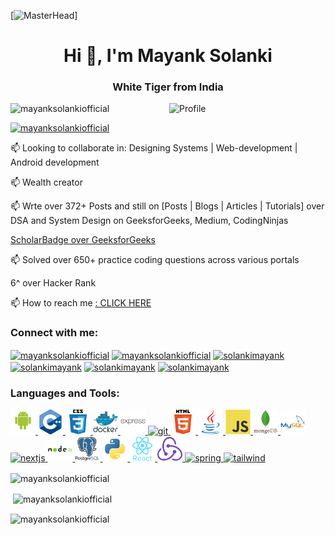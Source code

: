 [![MasterHead](https://1.bp.blogspot.com/-7A4WynwLsMw/XbBpCXG8fHI/AAAAAAAAMt4/uOa1bpLskYgrwGbllhSu2SDj_Mig8SXJQCLcBGAsYHQ/s1600/2000_600px.gif)]

<h1 align="center">Hi 👋, I'm Mayank Solanki</h1>
<h3 align="center">White Tiger from India</h3>

<img src="https://media.licdn.com/dms/image/C4E03AQFx61IWCc7oIA/profile-displayphoto-shrink_400_400/0/1605033706381?e=1695859200&v=beta&t=M8w8Z3djtvIT4kP-K7o7zDcBZ-aRUnlN4MF1vKkooS4" align="right" alt="Profile" width="250" />

<p align="left">
  <img
    src="https://komarev.com/ghpvc/?username=mayanksolankiofficial&label=Profile%20views&color=0e75b6&style=flat"
    alt="mayanksolankiofficial"
  />
</p>

<p align="left">
  <a href="https://github.com/ryo-ma/github-profile-trophy"
    ><img
      src="https://github-profile-trophy.vercel.app/?username=mayanksolankiofficial"
      alt="mayanksolankiofficial"
  /></a>
</p>
<!--Intro Bio-->
<p>
  📫 Looking to collaborate in: Designing Systems | Web-development | Android
  development
</p>
<p>📫 Wealth creator</p>
<p>
  📫 Wrte over 372+ Posts and still on [Posts | Blogs | Articles | Tutorials]
  over DSA and System Design on GeeksforGeeks, Medium, CodingNinjas
</p>
<p>
  <a
    href="https://media.geeksforgeeks.org/authuser-badges/445edc09b283f76cf0aa580c8edc0658b429577649a10a38016496f2fdc0c1cb.png"
    >ScholarBadge over GeeksforGeeks
  </a>
</p>
<p>📫 Solved over 650+ practice coding questions across various portals</p>
<p>6^ over Hacker Rank</p>
<p>
  📫 How to reach me
  <a href="officialmayanksolanki@gmail.com"> : CLICK HERE</a>
</p>
<!--Connect with me-->
<h3 align="left">Connect with me:</h3>
<p align="left">
  <a
    href="https://linkedin.com/in/mayanksolankiofficial"
    target="blank"
    title="LinkedIn"
    ><img
      align="center"
      src="https://raw.githubusercontent.com/rahuldkjain/github-profile-readme-generator/master/src/images/icons/Social/linked-in-alt.svg"
      alt="mayanksolankiofficial"
      height="30"
      width="40"
  /></a>
  <a
    href="https://codesandbox.com/mayanksolankiofficial"
    target="blank"
    title="CodeSandbox"
    ><img
      align="center"
      src="https://raw.githubusercontent.com/rahuldkjain/github-profile-readme-generator/master/src/images/icons/Social/codesandbox.svg"
      alt="mayanksolankiofficial"
      height="30"
      width="40"
  /></a>
  <a
    href="https://www.codechef.com/users/solankimayank"
    target="blank"
    title="Codechef"
    ><img
      align="center"
      src="https://cdn.jsdelivr.net/npm/simple-icons@3.1.0/icons/codechef.svg"
      alt="solankimayank"
      height="30"
      width="40"
  /></a>
  <a
    href="https://www.hackerrank.com/solankimayank"
    target="blank"
    title="HackerRank"
    ><img
      align="center"
      src="https://raw.githubusercontent.com/rahuldkjain/github-profile-readme-generator/master/src/images/icons/Social/hackerrank.svg"
      alt="solankimayank"
      height="30"
      width="40"
  /></a>
  <a
    href="https://www.leetcode.com/solankimayank"
    target="blank"
    title="Leetcode"
    ><img
      align="center"
      src="https://raw.githubusercontent.com/rahuldkjain/github-profile-readme-generator/master/src/images/icons/Social/leet-code.svg"
      alt="solankimayank"
      height="30"
      width="40"
  /></a>
  <a
    href="https://auth.geeksforgeeks.org/user/solankimayank"
    target="blank"
    title="GeeksforGeeks"
    ><img
      align="center"
      src="https://raw.githubusercontent.com/rahuldkjain/github-profile-readme-generator/master/src/images/icons/Social/geeks-for-geeks.svg"
      alt="solankimayank"
      height="30"
      width="40"
  /></a>
</p>
<!--Languages And Tools-->
<h3 align="left">Languages and Tools:</h3>
<p align="left">
  <a href="https://developer.android.com" target="_blank" rel="noreferrer">
    <img
      src="https://raw.githubusercontent.com/devicons/devicon/master/icons/android/android-original-wordmark.svg"
      alt="android"
      width="40"
      height="40"
    />
  </a>
  <a href="https://www.w3schools.com/cpp/" target="_blank" rel="noreferrer">
    <img
      src="https://raw.githubusercontent.com/devicons/devicon/master/icons/cplusplus/cplusplus-original.svg"
      alt="cplusplus"
      width="40"
      height="40"
    />
  </a>
  <a href="https://www.w3schools.com/css/" target="_blank" rel="noreferrer">
    <img
      src="https://raw.githubusercontent.com/devicons/devicon/master/icons/css3/css3-original-wordmark.svg"
      alt="css3"
      width="40"
      height="40"
    />
  </a>
  <a href="https://www.docker.com/" target="_blank" rel="noreferrer">
    <img
      src="https://raw.githubusercontent.com/devicons/devicon/master/icons/docker/docker-original-wordmark.svg"
      alt="docker"
      width="40"
      height="40"
    />
  </a>
  <a href="https://expressjs.com" target="_blank" rel="noreferrer">
    <img
      src="https://raw.githubusercontent.com/devicons/devicon/master/icons/express/express-original-wordmark.svg"
      alt="express"
      width="40"
      height="40"
    />
  </a>
  <a href="https://git-scm.com/" target="_blank" rel="noreferrer">
    <img
      src="https://www.vectorlogo.zone/logos/git-scm/git-scm-icon.svg"
      alt="git"
      width="40"
      height="40"
    />
  </a>
  <a href="https://www.w3.org/html/" target="_blank" rel="noreferrer">
    <img
      src="https://raw.githubusercontent.com/devicons/devicon/master/icons/html5/html5-original-wordmark.svg"
      alt="html5"
      width="40"
      height="40"
    />
  </a>
  <a href="https://www.java.com" target="_blank" rel="noreferrer">
    <img
      src="https://raw.githubusercontent.com/devicons/devicon/master/icons/java/java-original.svg"
      alt="java"
      width="40"
      height="40"
    />
  </a>
  <a
    href="https://developer.mozilla.org/en-US/docs/Web/JavaScript"
    target="_blank"
    rel="noreferrer"
  >
    <img
      src="https://raw.githubusercontent.com/devicons/devicon/master/icons/javascript/javascript-original.svg"
      alt="javascript"
      width="40"
      height="40"
    />
  </a>
  <a href="https://www.mongodb.com/" target="_blank" rel="noreferrer">
    <img
      src="https://raw.githubusercontent.com/devicons/devicon/master/icons/mongodb/mongodb-original-wordmark.svg"
      alt="mongodb"
      width="40"
      height="40"
    />
  </a>
  <a href="https://www.mysql.com/" target="_blank" rel="noreferrer">
    <img
      src="https://raw.githubusercontent.com/devicons/devicon/master/icons/mysql/mysql-original-wordmark.svg"
      alt="mysql"
      width="40"
      height="40"
    />
  </a>
  <a href="https://nextjs.org/" target="_blank" rel="noreferrer">
    <img
      src="https://cdn.worldvectorlogo.com/logos/nextjs-2.svg"
      alt="nextjs"
      width="40"
      height="40"
    />
  </a>
  <a href="https://nodejs.org" target="_blank" rel="noreferrer">
    <img
      src="https://raw.githubusercontent.com/devicons/devicon/master/icons/nodejs/nodejs-original-wordmark.svg"
      alt="nodejs"
      width="40"
      height="40"
    />
  </a>
  <a href="https://www.postgresql.org" target="_blank" rel="noreferrer">
    <img
      src="https://raw.githubusercontent.com/devicons/devicon/master/icons/postgresql/postgresql-original-wordmark.svg"
      alt="postgresql"
      width="40"
      height="40"
    />
  </a>
  <a href="https://www.python.org" target="_blank" rel="noreferrer">
    <img
      src="https://raw.githubusercontent.com/devicons/devicon/master/icons/python/python-original.svg"
      alt="python"
      width="40"
      height="40"
    />
  </a>
  <a href="https://reactjs.org/" target="_blank" rel="noreferrer">
    <img
      src="https://raw.githubusercontent.com/devicons/devicon/master/icons/react/react-original-wordmark.svg"
      alt="react"
      width="40"
      height="40"
    />
  </a>
  <a href="https://redux.js.org" target="_blank" rel="noreferrer">
    <img
      src="https://raw.githubusercontent.com/devicons/devicon/master/icons/redux/redux-original.svg"
      alt="redux"
      width="40"
      height="40"
    />
  </a>
  <a href="https://spring.io/" target="_blank" rel="noreferrer">
    <img
      src="https://www.vectorlogo.zone/logos/springio/springio-icon.svg"
      alt="spring"
      width="40"
      height="40"
    />
  </a>
  <a href="https://tailwindcss.com/" target="_blank" rel="noreferrer">
    <img
      src="https://www.vectorlogo.zone/logos/tailwindcss/tailwindcss-icon.svg"
      alt="tailwind"
      width="40"
      height="40"
    />
  </a>
</p>

<!--Last 3 box-->
<p>
  <img
    align="center"
    src="https://github-readme-stats.vercel.app/api/top-langs?username=mayanksolankiofficial&show_icons=true&locale=en&layout=compact"
    alt="mayanksolankiofficial"
  />
</p>

<p>
  &nbsp;<img
    align="center"
    src="https://github-readme-stats.vercel.app/api?username=mayanksolankiofficial&show_icons=true&locale=en"
    alt="mayanksolankiofficial"
  />
</p>

<p>
  <img
    align="center"
    src="https://github-readme-streak-stats.herokuapp.com/?user=mayanksolankiofficial&"
    alt="mayanksolankiofficial"
  />
</p>
